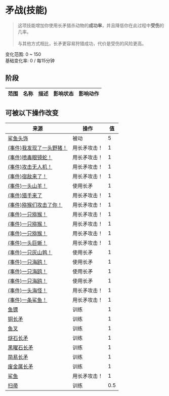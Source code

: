 # 矛战(技能)  
> 这项技能增加你使用长矛猎杀动物的<b>成功率</b>，并且降低你在此过程中<b>受伤</b>的几率。<br><br>与其他方式相比，长矛更容易狩猎成功，代价是受伤的风险更高。  
  
变化范围: 0 ~ 150  
基础变化率: 0 / 每15分钟  
## 阶段  
范围  |  名称  |  描述  |  影响状态  |  影响动作  
----  |  ----  |  ----  |  ----  |  ----  
## 可被以下操作改变  
来源  |  操作  |  值  
----  |  ----  |  ----  
[鲨鱼头饰](SharkHeadpiece.md)  |  被动  |  5  
[(事件)我发现了一头野猪！](Event_BoarFight.md)  |  用长矛攻击！  |  1  
[(事件)喷毒眼镜蛇！](Event_CobraFight.md)  |  用长矛攻击！  |  1  
[(事件)攻击无人机！](Event_DroneFight.md)  |  用长矛攻击！  |  1  
[(事件)宿敌来了！](Event_EnemyFight.md)  |  用长矛攻击！  |  1  
[(事件)一头山羊！](Event_GoatFight.md)  |  使用长矛  |  1  
[(事件)猎手来了](Event_HunterFight.md)  |  用长矛攻击！  |  1  
[(事件)猕猴们攻击了你！](Event_MacaqueDenFight.md)  |  用长矛攻击！  |  1  
[(事件)一只猕猴！](Event_MacaqueFight.md)  |  用长矛攻击！  |  1  
[(事件)一只猕猴！](Event_MacaqueFightRaid.md)  |  用长矛攻击！  |  1  
[(事件)一只猕猴！](Event_MacaqueUndeadFight.md)  |  用长矛攻击！  |  1  
[(事件)一头巨蜥！](Event_MonitorFight.md)  |  用长矛攻击！  |  1  
[(事件)一只灰山鹑！](Event_PartridgeFight.md)  |  使用长矛  |  1  
[(事件)一只海鸥！](Event_SeagullFight.md)  |  使用长矛  |  1  
[(事件)一只海鸥！](Event_SeagullRaid.md)  |  使用长矛  |  1  
[(事件)一只海鸥！](Event_SeagullRaidCrop.md)  |  使用长矛  |  1  
[(事件)一头海怪！](Event_SeahoundFight.md)  |  用长矛攻击！  |  1  
[(事件)一条鲨鱼！](Event_SharkFight.md)  |  用长矛攻击！  |  1  
[鱼镖](HarpoonBone.md)  |  训练  |  1  
[铜长矛](SpearCopper.md)  |  训练  |  1  
[鱼叉](SpearFishing.md)  |  训练  |  1  
[燧石长矛](SpearFlint.md)  |  训练  |  1  
[黑曜石长矛](SpearObsidian.md)  |  训练  |  1  
[简易长矛](SpearRustic.md)  |  训练  |  1  
[废金属长矛](SpearScrap.md)  |  训练  |  1  
[鲨鱼](SharkVisitor.md)  |  用长矛攻击！  |  1  
[扫帚](Broom.md)  |  训练  |  0.5  
